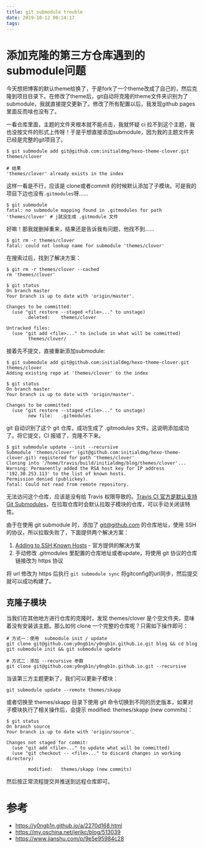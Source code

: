 ```yaml
---
title: git submodule trouble
date: 2019-10-12 00:14:17
tags:
---
```


# 添加克隆的第三方仓库遇到的submodule问题

今天想把博客的默认theme给换了，于是fork了一个theme改成了自己的，然后克隆到项目目录下。在修改了theme后，git自动将克隆的theme文件夹识别为了submodule，我就直接提交更新了。修改了所有配置以后，我发现github pages里面反而啥也没有了。

一看仓库里面，主题的文件夹根本就不能点击，我就怀疑 ci 拉不到这个主题，我也没按文件的形式上传呀！于是乎想直接添加submodule，因为我的主题文件夹已经是完整的git项目了。

```shell
$ git submodule add git@github.com:initialdmg/hexo-theme-clover.git themes/clover

# 结果
'themes/clover' already exists in the index
```

这样一看是不行，应该是 clone或者commit 的时候默认添加了子模块。可是我的项目下边也没有`.gitmodules`呀……

```shell
$ git submodule
fatal: no submodule mapping found in .gitmodules for path 'themes/clover' # j就没生成 .gitmodule 文件
```

好嘛！那我就删掉重来，结果还是告诉我有问题，他找不到……

```shell
$ git rm -r themes/clover
fatal: could not lookup name for submodule 'themes/clover'
```

在搜索过后，找到了解决方案：

```shell
$ git rm -r themes/clover --cached
rm 'themes/clover'

$ git status
On branch master
Your branch is up to date with 'origin/master'.

Changes to be committed:
  (use "git restore --staged <file>..." to unstage)
        deleted:    themes/clover

Untracked files:
  (use "git add <file>..." to include in what will be committed)
        themes/clover/

```

接着先不提交，直接重新添加submodule:

```shell
$ git submodule add git@github.com:initialdmg/hexo-theme-clover.git themes/clover
Adding existing repo at 'themes/clover' to the index

$ git status
On branch master
Your branch is up to date with 'origin/master'.

Changes to be committed:
  (use "git restore --staged <file>..." to unstage)
        new file:   .gitmodules
```

git 自动识别了这个 git 仓库，成功生成了 .gitmodules 文件。这说明添加成功了。将它提交，CI 报错了，克隆不下来。

```shell
$ git submodule update --init --recursive
Submodule 'themes/clover' (git@github.com:initialdmg/hexo-theme-clover.git) registered for path 'themes/clover'
Cloning into '/home/travis/build/initialdmg/blog/themes/clover'...
Warning: Permanently added the RSA host key for IP address '192.30.253.113' to the list of known hosts.
Permission denied (publickey).
fatal: Could not read from remote repository.
```

无法访问这个仓库，应该是没有给 Travis 权限导致的。[Travis CI 官方是默认支持 Git Submodules](https://docs.travis-ci.com/user/customizing-the-build/#git-submodules)，在拉取仓库时会默认拉取子模块的仓库，可以手动关闭该特性。

由于在使用 git submodule 时，添加了 git@github.com 的仓库地址，使用 SSH 的协议，所以拉取失败了，下面提供两个解决方案：

1. [Adding to SSH Known Hosts](https://docs.travis-ci.com/user/ssh-known-hosts/) - 官方提供的解决方案
2. 手动修改 .gitmodules 里配置的仓库地址或者update，将使用 git 协议的仓库链接改为 https 协议

将 url 修改为 https 后执行 `git submodule sync` 将gitconfig的url同步，然后提交就可以成功构建了。

## 克隆子模块

当我们在其他地方进行仓库的克隆时，发现 themes/clover 是个空文件夹，意味着没有安装该主题。那么如何 clone 一个完整的仓库呢？只需如下操作即可：

```shell
# 方式一：使用  submodule init / update
git clone git@github.com:y0ngb1n/y0ngb1n.github.io.git blog && cd blog
git submodule init && git submodule update

# 方式二：添加 --recursive 参数
git clone git@github.com:y0ngb1n/y0ngb1n.github.io.git --recursive
```

当该第三方主题更新了，我们可以更新子模块：

```shell
git submodule update --remote themes/skapp
```
或者切换至 themes/skapp 目录下使用 git 命令切换到不同的历史版本，如果对子模块执行了相关操作后，会提示 modified: themes/skapp (new commits)：

```shell
$ git status
On branch source
Your branch is up to date with 'origin/source'.

Changes not staged for commit:
  (use "git add <file>..." to update what will be committed)
  (use "git checkout -- <file>..." to discard changes in working directory)

        modified:   themes/skapp (new commits)
```

然后按正常流程提交并推送到远程仓库即可。

# 参考

- https://y0ngb1n.github.io/a/2270d168.html
- https://my.oschina.net/jerikc/blog/513039
- https://www.jianshu.com/p/9e5e95984c28